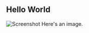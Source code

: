 ## Hello World

![Screenshot](/post/image.jpg "Here's a screenshot! It's not recent.")
Here's an image.
